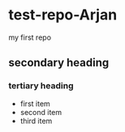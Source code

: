 # test-repo-Arjan
my first repo
## secondary heading
### tertiary heading
* first item
* second item
* third item
